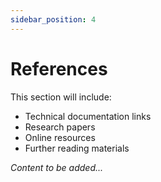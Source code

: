 ```yaml
---
sidebar_position: 4
---
```


# References

<!-- TODO: Add reference links -->

This section will include:
- Technical documentation links
- Research papers
- Online resources
- Further reading materials

*Content to be added...*
